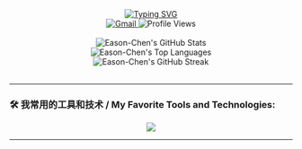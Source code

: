 <div align="center">
  <a href="https://git.io/typing-svg"><img src="https://readme-typing-svg.demolab.com?font=Fira+Code&pause=1000&color=00F712&width=435&lines=Hey+there!+I'm+Eason-Chen;Nice+to+meet+you!+%F0%9F%91%8B" alt="Typing SVG" /></a>
</div>

<div align="center">
  <a href="mailto:curry13145@gmail.com">
    <img src="https://img.shields.io/badge/Gmail-D14836?style=for-the-badge&logo=gmail&logoColor=white" alt="Gmail"/>
  </a>
  <img src="https://komarev.com/ghpvc/?username=Eason-Chen&style=flat-square&color=blue" alt="Profile Views"/>
</div>

<br>

<div align="center">
  <img src="https://github-readme-stats.vercel.app/api?username=Eason-Chen&show_icons=true&theme=tokyonight&rank_icon=github&include_all_commits=true&count_private=true" alt="Eason-Chen's GitHub Stats" />
  <br>
  <img src="https://github-readme-stats.vercel.app/api/top-langs/?username=Eason-Chen&layout=compact&theme=tokyonight&langs_count=8" alt="Eason-Chen's Top Languages" />
  <br>
  <img src="https://github-readme-streak-stats.herokuapp.com/?user=Eason-Chen&theme=tokyonight&date_format=M%20j%5B%2C%20Y%5D" alt="Eason-Chen's GitHub Streak" />
</div>

<br>

---

### 🛠️ 我常用的工具和技术 / My Favorite Tools and Technologies:

<p align="center">
  <a href="https://skillicons.dev">
    <img src="https://skillicons.dev/icons?i=js,ts,react,vue,nodejs,python,java,go,docker,kubernetes,aws,gcp,mongodb,mysql,postgres,redis,nginx,linux,vscode,git&perline=10" />
  </a>
</p>

--- 
